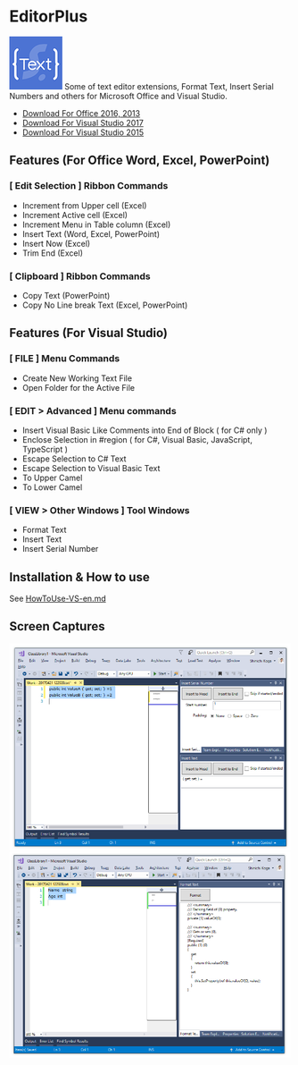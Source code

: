 # EditorPlus
![EditorPlus](ResourceSources/EditorPlus-95.png)
Some of text editor extensions, Format Text, Insert Serial Numbers and others for Microsoft Office and Visual Studio.

- [Download For Office 2016, 2013](https://github.com/surviveplus/EditorPlus/releases/tag/Office1.0.0.0)
- [Download For Visual Studio 2017](https://marketplace.visualstudio.com/items?itemName=SHIN-ICHIKOGA.EditorPlusforVisualStudio2017)
- [Download For Visual Studio 2015](https://marketplace.visualstudio.com/items?itemName=SHIN-ICHIKOGA.EditorPlus)

## Features (For Office Word, Excel, PowerPoint)
### [ Edit Selection ] Ribbon Commands
- Increment from Upper cell (Excel)
- Increment Active cell (Excel)
- Increment Menu in Table  column (Excel)
- Insert Text (Word, Excel, PowerPoint)
- Insert Now (Excel)
- Trim End (Excel)
### [ Clipboard ] Ribbon Commands
- Copy Text (PowerPoint)
- Copy No Line break Text  (Excel, PowerPoint)

## Features (For Visual Studio)
### [ FILE ] Menu Commands
- Create New Working Text File 
- Open Folder for the Active File 
### [ EDIT > Advanced ] Menu commands
- Insert Visual Basic Like Comments into End of Block ( for C# only ) 
- Enclose Selection in #region ( for C#, Visual Basic, JavaScript, TypeScript )
- Escape Selection to C# Text
- Escape Selection to Visual Basic Text 
- To Upper Camel
- To Lower Camel
### [ VIEW > Other Windows ] Tool Windows
- Format Text 
- Insert Text 
- Insert Serial Number 

## Installation & How to use
See [HowToUse-VS-en.md](HowToUse/HowToUse-VS-en.md)

## Screen Captures
![Insert Serial Number and Insert Text](HowToUse/images-VS-en/image7-4-mix.png)
![Format Text](HowToUse/images-VS-en/image5-2-InsertFormat.png)

